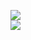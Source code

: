 [![](https://img.shields.io/badge/Made%20With-Github%20Spray-lightgrey.svg?style=for-the-badge&logo=github)](https://github.com/Annihil/github-spray#11530)  
[![](https://i.imgur.com/2DrTn0Z.gif)](https://github.com/Annihil/github-spray)